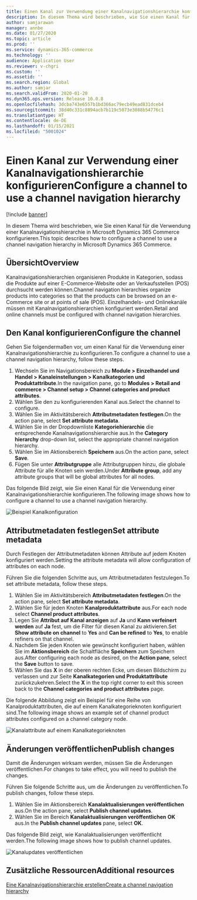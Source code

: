 ```yaml
---
title: Einen Kanal zur Verwendung einer Kanalnavigationshierarchie konfigurieren
description: In diesem Thema wird beschrieben, wie Sie einen Kanal für die Verwendung einer Kanalnavigationshierarchie in Microsoft Dynamics 365 Commerce konfigurieren.
author: samjarawan
manager: annbe
ms.date: 01/27/2020
ms.topic: article
ms.prod: ''
ms.service: dynamics-365-commerce
ms.technology: ''
audience: Application User
ms.reviewer: v-chgri
ms.custom: ''
ms.assetid: ''
ms.search.region: Global
ms.author: samjar
ms.search.validFrom: 2020-01-20
ms.dyn365.ops.version: Release 10.0.8
ms.openlocfilehash: 3dcba743e6557b1bd366ac79ecb49ead831dceb4
ms.sourcegitcommit: 38d40c331c8894acb7b119c5073e3088b54776c1
ms.translationtype: HT
ms.contentlocale: de-DE
ms.lasthandoff: 01/15/2021
ms.locfileid: "5001024"
---
```

# <a name="configure-a-channel-to-use-a-channel-navigation-hierarchy"></a><span data-ttu-id="44df2-103">Einen Kanal zur Verwendung einer Kanalnavigationshierarchie konfigurieren</span><span class="sxs-lookup"><span data-stu-id="44df2-103">Configure a channel to use a channel navigation hierarchy</span></span>


[!include [banner](includes/banner.md)]

<span data-ttu-id="44df2-104">In diesem Thema wird beschrieben, wie Sie einen Kanal für die Verwendung einer Kanalnavigationshierarchie in Microsoft Dynamics 365 Commerce konfigurieren.</span><span class="sxs-lookup"><span data-stu-id="44df2-104">This topic describes how to configure a channel to use a channel navigation hierarchy in Microsoft Dynamics 365 Commerce.</span></span>

## <a name="overview"></a><span data-ttu-id="44df2-105">Übersicht</span><span class="sxs-lookup"><span data-stu-id="44df2-105">Overview</span></span>

<span data-ttu-id="44df2-106">Kanalnavigationshierarchien organisieren Produkte in Kategorien, sodass die Produkte auf einer E-Commerce-Website oder an Verkaufsstellen (POS) durchsucht werden können.</span><span class="sxs-lookup"><span data-stu-id="44df2-106">Channel navigation hierarchies organize products into categories so that the products can be browsed on an e-Commerce site or at points of sale (POS).</span></span> <span data-ttu-id="44df2-107">Einzelhandels- und Onlinekanäle müssen mit Kanalnavigationshierarchien konfiguriert werden.</span><span class="sxs-lookup"><span data-stu-id="44df2-107">Retail and online channels must be configured with channel navigation hierarchies.</span></span>

## <a name="configure-the-channel"></a><span data-ttu-id="44df2-108">Den Kanal konfigurieren</span><span class="sxs-lookup"><span data-stu-id="44df2-108">Configure the channel</span></span>

<span data-ttu-id="44df2-109">Gehen Sie folgendermaßen vor, um einen Kanal für die Verwendung einer Kanalnavigationshierarchie zu konfigurieren.</span><span class="sxs-lookup"><span data-stu-id="44df2-109">To configure a channel to use a channel navigation hierarchy, follow these steps.</span></span>

1. <span data-ttu-id="44df2-110">Wechseln Sie im Navigationsbereich zu **Module \> Einzelhandel und Handel \> Kanaleinstellungen \> Kanalkategorien und Produktattribute**.</span><span class="sxs-lookup"><span data-stu-id="44df2-110">In the navigation pane, go to **Modules \> Retail and commerce \> Channel setup \> Channel categories and product attributes**.</span></span>
1. <span data-ttu-id="44df2-111">Wählen Sie den zu konfigurierenden Kanal aus.</span><span class="sxs-lookup"><span data-stu-id="44df2-111">Select the channel to configure.</span></span>
1. <span data-ttu-id="44df2-112">Wählen Sie im Aktivitätsbereich **Attributmetadaten festlegen**.</span><span class="sxs-lookup"><span data-stu-id="44df2-112">On the action pane, select **Set attribute metadata**.</span></span>
1. <span data-ttu-id="44df2-113">Wählen Sie in der Dropdownliste **Kategoriehierarchie** die entsprechende Kanalnavigationshierarchie aus.</span><span class="sxs-lookup"><span data-stu-id="44df2-113">In the **Category hierarchy** drop-down list, select the appropriate channel navigation hierarchy.</span></span>
1. <span data-ttu-id="44df2-114">Wählen Sie im Aktionsbereich **Speichern** aus.</span><span class="sxs-lookup"><span data-stu-id="44df2-114">On the action pane, select **Save**.</span></span>
1. <span data-ttu-id="44df2-115">Fügen Sie unter **Attributgruppe** alle Attributgruppen hinzu, die globale Attribute für alle Knoten sein werden.</span><span class="sxs-lookup"><span data-stu-id="44df2-115">Under **Attribute group**, add any attribute groups that will be global attributes for all nodes.</span></span>

<span data-ttu-id="44df2-116">Das folgende Bild zeigt, wie Sie einen Kanal für die Verwendung einer Kanalnavigationshierarchie konfigurieren.</span><span class="sxs-lookup"><span data-stu-id="44df2-116">The following image shows how to configure a channel to use a channel navigation hierarchy.</span></span>

![Beispiel Kanalkonfiguration](media/configure-channel-hierarchy-1.png)

## <a name="set-attribute-metadata"></a><span data-ttu-id="44df2-118">Attributmetadaten festlegen</span><span class="sxs-lookup"><span data-stu-id="44df2-118">Set attribute metadata</span></span>

<span data-ttu-id="44df2-119">Durch Festlegen der Attributmetadaten können Attribute auf jedem Knoten konfiguriert werden.</span><span class="sxs-lookup"><span data-stu-id="44df2-119">Setting the attribute metadata will allow configuration of attributes on each node.</span></span>

<span data-ttu-id="44df2-120">Führen Sie die folgenden Schritte aus, um Attributmetadaten festzulegen.</span><span class="sxs-lookup"><span data-stu-id="44df2-120">To set attribute metadata, follow these steps.</span></span>

1. <span data-ttu-id="44df2-121">Wählen Sie im Aktivitätsbereich **Attributmetadaten festlegen**.</span><span class="sxs-lookup"><span data-stu-id="44df2-121">On the action pane, select **Set attribute metadata**.</span></span>
1. <span data-ttu-id="44df2-122">Wählen Sie für jeden Knoten **Kanalproduktattribute** aus.</span><span class="sxs-lookup"><span data-stu-id="44df2-122">For each node select **Channel product attributes**.</span></span>
1. <span data-ttu-id="44df2-123">Legen Sie **Attribut auf Kanal anzeigen** auf **Ja** und **Kann verfeinert werden** auf **Ja** fest, um die Filter für diesen Kanal zu aktivieren.</span><span class="sxs-lookup"><span data-stu-id="44df2-123">Set **Show attribute on channel** to **Yes** and **Can be refined** to **Yes**, to enable refiners on that channel.</span></span>
1. <span data-ttu-id="44df2-124">Nachdem Sie jeden Knoten wie gewünscht konfiguriert haben, wählen Sie im **Aktionsbereich** die Schaltfläche **Speichern** zum Speichern aus.</span><span class="sxs-lookup"><span data-stu-id="44df2-124">After configuring each node as desired, on the **Action pane**, select the **Save** button to save.</span></span>
1. <span data-ttu-id="44df2-125">Wählen Sie das **X** in der oberen rechten Ecke, um diesen Bildschirm zu verlassen und zur Seite **Kanalkategorien und Produktattribute** zurückzukehren.</span><span class="sxs-lookup"><span data-stu-id="44df2-125">Select the **X** in the top right corner to exit this screen back to the **Channel categories and product attributes** page.</span></span>

<span data-ttu-id="44df2-126">Die folgende Abbildung zeigt ein Beispiel für eine Reihe von Kanalproduktattributen, die auf einem Kanalkategorieknoten konfiguriert sind.</span><span class="sxs-lookup"><span data-stu-id="44df2-126">The following image shows an example set of channel product attributes configured on a channel category node.</span></span>

![Kanalattribute auf einem Kanalkategorieknoten](media/configure-channel-hierarchy-2.png)

## <a name="publish-changes"></a><span data-ttu-id="44df2-128">Änderungen veröffentlichen</span><span class="sxs-lookup"><span data-stu-id="44df2-128">Publish changes</span></span>

<span data-ttu-id="44df2-129">Damit die Änderungen wirksam werden, müssen Sie die Änderungen veröffentlichen.</span><span class="sxs-lookup"><span data-stu-id="44df2-129">For changes to take effect, you will need to publish the changes.</span></span>

<span data-ttu-id="44df2-130">Führen Sie folgende Schritte aus, um die Änderungen zu veröffentlichen.</span><span class="sxs-lookup"><span data-stu-id="44df2-130">To publish changes, follow these steps.</span></span>

1. <span data-ttu-id="44df2-131">Wählen Sie im Aktionsbereich **Kanalaktualisierungen veröffentlichen** aus.</span><span class="sxs-lookup"><span data-stu-id="44df2-131">On the action pane, select **Publish channel updates**.</span></span>
1. <span data-ttu-id="44df2-132">Wählen Sie im Bereich **Kanalaktualisierungen veröffentlichen** **OK** aus.</span><span class="sxs-lookup"><span data-stu-id="44df2-132">In the **Publish channel updates** pane, select **OK**.</span></span>

<span data-ttu-id="44df2-133">Das folgende Bild zeigt, wie Kanalaktualisierungen veröffentlicht werden.</span><span class="sxs-lookup"><span data-stu-id="44df2-133">The following image shows how to publish channel updates.</span></span>

![Kanalupdates veröffentlichen](media/configure-channel-hierarchy-3.png)

## <a name="additional-resources"></a><span data-ttu-id="44df2-135">Zusätzliche Ressourcen</span><span class="sxs-lookup"><span data-stu-id="44df2-135">Additional resources</span></span>

[<span data-ttu-id="44df2-136">Eine Kanalnavigationshierarchie erstellen</span><span class="sxs-lookup"><span data-stu-id="44df2-136">Create a channel navigation hierarchy</span></span>](create-channel-hierarchy.md)


